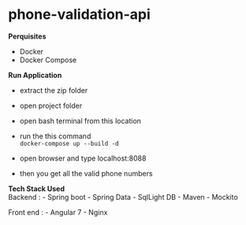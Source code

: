 # phone-validation-api

**Perquisites** 

- Docker 
- Docker Compose 

**Run Application** 

- extract the zip folder  
- open project folder 
- open bash terminal from this location 
- run the this command   
    `docker-compose up --build -d`
    
- open browser and type localhost:8088
- then you get all the valid phone numbers


 **Tech Stack Used**  
 Backend : 
    - Spring boot 
    - Spring Data 
    - SqlLight DB 
    - Maven 
    - Mockito 
    
 Front end : 
    - Angular 7 
    - Nginx 